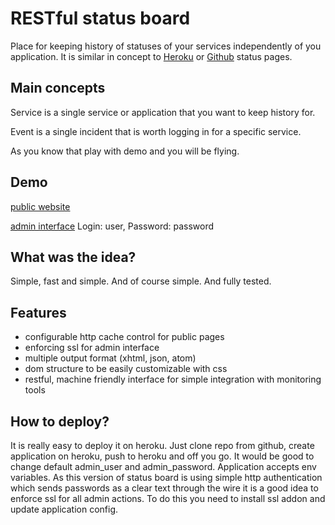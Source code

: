 RESTful status board
====================
Place for keeping history of statuses of your services independently of you application. It is similar in concept to [Heroku](http://status.heroku.com/) or [Github](http://status.github.com/) status pages.

Main concepts
-------------
Service is a single service or application that you want to keep history for.

Event is a single incident that is worth logging in for a specific service.

As you know that play with demo and you will be flying.

Demo
----
[public website](http://statusboard.heroku.com)

[admin interface](http://statusboard.heroku.com/admin/) Login: user, Password: password

What was the idea?
------------------
Simple, fast and simple. And of course simple. And fully tested.

Features
--------
 * configurable http cache control for public pages
 * enforcing ssl for admin interface
 * multiple output format (xhtml, json, atom)
 * dom structure to be easily customizable with css
 * restful, machine friendly interface for simple integration with monitoring tools

How to deploy?
--------------
It is really easy to deploy it on heroku. Just clone repo from github, create application on heroku, push to heroku and off you go. It would be good to change default admin_user and admin_password. Application accepts env variables. As this version of status board is using simple http authentication which sends passwords as a clear text through the wire it is a good idea to enforce ssl for all admin actions. To do this you need to install ssl addon and update application config. 
